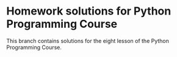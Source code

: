 # Homework solutions for Python Programming Course

This branch contains solutions for the eight lesson of the Python Programming Course.